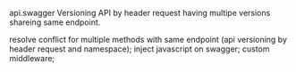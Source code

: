 api.swagger 
Versioning API by header request having multipe versions shareing same endpoint.

resolve conflict for multiple methods with same endpoint (api versioning by header request and namespace);
inject javascript on swagger;
custom middleware;
